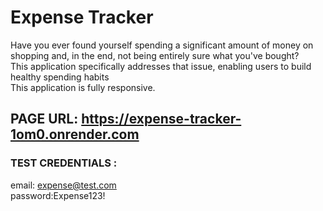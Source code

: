 # Expense Tracker

  
Have you ever found yourself spending a significant amount of money on shopping and, in the end, not being entirely sure what you've bought?<br>
This application specifically addresses that issue, enabling users to build healthy spending habits<br>
This application is fully responsive.
  

## PAGE URL: https://expense-tracker-1om0.onrender.com

### TEST CREDENTIALS : 
email: expense@test.com <br>password:Expense123!


